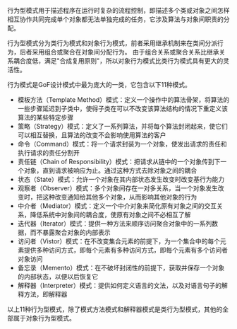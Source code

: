 行为型模式用于描述程序在运行时复杂的流程控制，即描述多个类或对象之间怎样相互协作共同完成单个对象都无法单独完成的任务，它涉及算法与对象间职责的分配。

行为型模式分为类行为模式和对象行为模式，前者采用继承机制来在类间分派行为，后者采用组合或聚合在对象间分配行为。
由于组合关系或聚合关系比继承关系耦合度低，满足"合成复用原则"，所以对象行为模式比类行为模式具有更大的灵活性。

行为模式是GoF设计模式中最为庞大的一类，它包含以下11种模式。
- 模板方法（Template Method）模式：定义一个操作中的算法骨架，将算法的一些步骤延迟到子类中，使得子类在可以不改变该算法结构的情况下重定义该算法的某些特定步骤
- 策略（Strategy）模式：定义了一系列算法，并将每个算法封闭起来，使它们可以相互替换，且算法的改变不会影响使用算法的客户
- 命令（Command）模式：将一个请求封装为一个对象，使发出请求的责任和执行请求的责任分割开
- 责任链（Chain of Responsibility）模式：把请求从链中的一个对象传到下一个对象，直到请求被响应为止。通过这种方式去除对象之间的耦合
- 状态（State）模式：允许一个对象在其内部状态发生改变时改变基行为能力
- 观察者（Observer）模式：多个对象间存在一对多关系，当一个对象发生改变时，把这种改变通知给其他多个对象，从而影响其他对象的行为
- 中介者（Mediator）模式：定义一个中介对象来简化原有对象之间的交互关系，降低系统中对象间的耦合度，使原有对象之间不必相互了解
- 迭代器（Iterator）模式：提供一种方法来顺序访问聚合对象中的一系列数据，而不暴露聚合对象的内部表示
- 访问者（Vistor）模式：在不改变集合元素的前提下，为一个集合中的每个元素提供多种访问方式，即每个元素有多种访问方式，即每个元素有多个访问者对象访问
- 备忘录（Memento）模式：在不破坏封闭性的前提下，获取并保存一个对象的内部状态，以便以后恢复它
- 解释器（Interpreter）模式：提供如何定义语言的文法，以及对语言句子的解释方法，即解释器

以上11种行为型模式，除了模式方法模式和解释器模式是类行为型模式，其他的全部属于对象行为型模式。